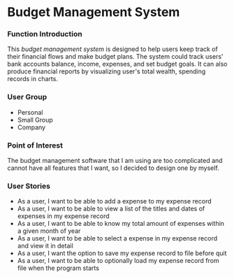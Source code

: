 # Budget Management System

### Function Introduction
This *budget management system* is designed to help users keep track of their financial
 flows and make budget plans. The system could track users' bank accounts balance, 
 income, expenses, and set budget goals. It can also produce financial reports by
 visualizing user's total wealth, spending records in charts.

### User Group
- Personal
- Small Group
- Company

### Point of Interest
The budget management software that I am using are too complicated and cannot have all 
features that I want, so I decided to design one by myself. 

### User Stories
- As a user, I want to be able to add a expense to my expense record
- As a user, I want to be able to view a list of the titles and dates 
of expenses in my expense record
- As a user, I want to be able to know my total amount of expenses within a given month of year
- As a user, I want to be able to select a expense in my expense record and view it in detail
- As a user, I want the option to save my expense record to file before quit
- As a user, I want to be able to optionally load my expense record from file when the program starts
